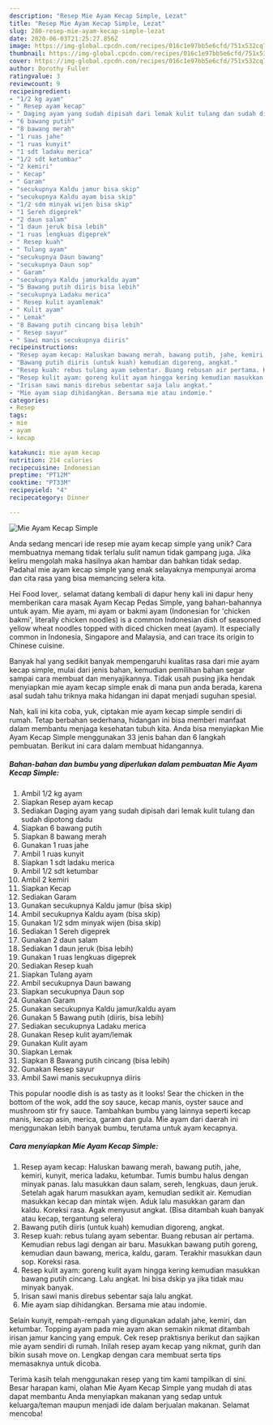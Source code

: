 ```yaml
---
description: "Resep Mie Ayam Kecap Simple, Lezat"
title: "Resep Mie Ayam Kecap Simple, Lezat"
slug: 280-resep-mie-ayam-kecap-simple-lezat
date: 2020-06-03T21:25:27.856Z
image: https://img-global.cpcdn.com/recipes/016c1e97bb5e6cfd/751x532cq70/mie-ayam-kecap-simple-foto-resep-utama.jpg
thumbnail: https://img-global.cpcdn.com/recipes/016c1e97bb5e6cfd/751x532cq70/mie-ayam-kecap-simple-foto-resep-utama.jpg
cover: https://img-global.cpcdn.com/recipes/016c1e97bb5e6cfd/751x532cq70/mie-ayam-kecap-simple-foto-resep-utama.jpg
author: Dorothy Fuller
ratingvalue: 3
reviewcount: 9
recipeingredient:
- "1/2 kg ayam"
- " Resep ayam kecap"
- " Daging ayam yang sudah dipisah dari lemak kulit tulang dan sudah dipotong dadu"
- "6 bawang putih"
- "8 bawang merah"
- "1 ruas jahe"
- "1 ruas kunyit"
- "1 sdt ladaku merica"
- "1/2 sdt ketumbar"
- "2 kemiri"
- " Kecap"
- " Garam"
- "secukupnya Kaldu jamur bisa skip"
- "secukupnya Kaldu ayam bisa skip"
- "1/2 sdm minyak wijen bisa skip"
- "1 Sereh digeprek"
- "2 daun salam"
- "1 daun jeruk bisa lebih"
- "1 ruas lengkuas digeprek"
- " Resep kuah"
- " Tulang ayam"
- "secukupnya Daun bawang"
- "secukupnya Daun sop"
- " Garam"
- "secukupnya Kaldu jamurkaldu ayam"
- "5 Bawang putih diiris bisa lebih"
- "secukupnya Ladaku merica"
- " Resep kulit ayamlemak"
- " Kulit ayam"
- " Lemak"
- "8 Bawang putih cincang bisa lebih"
- " Resep sayur"
- " Sawi manis secukupnya diiris"
recipeinstructions:
- "Resep ayam kecap: Haluskan bawang merah, bawang putih, jahe, kemiri, kunyit, merica ladaku, ketumbar. Tumis bumbu halus dengan minyak panas. lalu masukkan daun salam, sereh, lengkuas, daun jeruk. Setelah agak harum masukkan ayam, kemudian sedikit air. Kemudian masukkan kecap dan mintak wijen. Aduk lalu masukkan garam dan kaldu. Koreksi rasa. Agak menyusut angkat. (Bisa ditambah kuah banyak atau kecap, tergantung selera)"
- "Bawang putih diiris (untuk kuah) kemudian digoreng, angkat."
- "Resep kuah: rebus tulang ayam sebentar. Buang rebusan air pertama. Kemudian rebus lagi dengan air baru. Masukkan bawang putih goreng, kemudian daun bawang, merica, kaldu, garam. Terakhir masukkan daun sop. Koreksi rasa."
- "Resep kulit ayam: goreng kulit ayam hingga kering kemudian masukkan bawang putih cincang. Lalu angkat. Ini bisa dskip ya jika tidak mau minyak banyak."
- "Irisan sawi manis direbus sebentar saja lalu angkat."
- "Mie ayam siap dihidangkan. Bersama mie atau indomie."
categories:
- Resep
tags:
- mie
- ayam
- kecap

katakunci: mie ayam kecap 
nutrition: 214 calories
recipecuisine: Indonesian
preptime: "PT12M"
cooktime: "PT33M"
recipeyield: "4"
recipecategory: Dinner

---
```



![Mie Ayam Kecap Simple](https://img-global.cpcdn.com/recipes/016c1e97bb5e6cfd/751x532cq70/mie-ayam-kecap-simple-foto-resep-utama.jpg)

Anda sedang mencari ide resep mie ayam kecap simple yang unik? Cara membuatnya memang tidak terlalu sulit namun tidak gampang juga. Jika keliru mengolah maka hasilnya akan hambar dan bahkan tidak sedap. Padahal mie ayam kecap simple yang enak selayaknya mempunyai aroma dan cita rasa yang bisa memancing selera kita.

Hei Food lover,. selamat datang kembali di dapur heny kali ini dapur heny memberikan cara masak Ayam Kecap Pedas Simple, yang bahan-bahannya untuk ayam. Mie ayam, mi ayam or bakmi ayam (Indonesian for &#39;chicken bakmi&#39;, literally chicken noodles) is a common Indonesian dish of seasoned yellow wheat noodles topped with diced chicken meat (ayam). It especially common in Indonesia, Singapore and Malaysia, and can trace its origin to Chinese cuisine.

Banyak hal yang sedikit banyak mempengaruhi kualitas rasa dari mie ayam kecap simple, mulai dari jenis bahan, kemudian pemilihan bahan segar sampai cara membuat dan menyajikannya. Tidak usah pusing jika hendak menyiapkan mie ayam kecap simple enak di mana pun anda berada, karena asal sudah tahu triknya maka hidangan ini dapat menjadi suguhan spesial.


Nah, kali ini kita coba, yuk, ciptakan mie ayam kecap simple sendiri di rumah. Tetap berbahan sederhana, hidangan ini bisa memberi manfaat dalam membantu menjaga kesehatan tubuh kita. Anda bisa menyiapkan Mie Ayam Kecap Simple menggunakan 33 jenis bahan dan 6 langkah pembuatan. Berikut ini cara dalam membuat hidangannya.

<!--inarticleads1-->

##### Bahan-bahan dan bumbu yang diperlukan dalam pembuatan Mie Ayam Kecap Simple:

1. Ambil 1/2 kg ayam
1. Siapkan  Resep ayam kecap
1. Sediakan  Daging ayam yang sudah dipisah dari lemak kulit tulang dan sudah dipotong dadu
1. Siapkan 6 bawang putih
1. Siapkan 8 bawang merah
1. Gunakan 1 ruas jahe
1. Ambil 1 ruas kunyit
1. Siapkan 1 sdt ladaku merica
1. Ambil 1/2 sdt ketumbar
1. Ambil 2 kemiri
1. Siapkan  Kecap
1. Sediakan  Garam
1. Gunakan secukupnya Kaldu jamur (bisa skip)
1. Ambil secukupnya Kaldu ayam (bisa skip)
1. Gunakan 1/2 sdm minyak wijen (bisa skip)
1. Sediakan 1 Sereh digeprek
1. Gunakan 2 daun salam
1. Sediakan 1 daun jeruk (bisa lebih)
1. Gunakan 1 ruas lengkuas digeprek
1. Sediakan  Resep kuah
1. Siapkan  Tulang ayam
1. Ambil secukupnya Daun bawang
1. Siapkan secukupnya Daun sop
1. Gunakan  Garam
1. Gunakan secukupnya Kaldu jamur/kaldu ayam
1. Gunakan 5 Bawang putih (diiris, bisa lebih)
1. Sediakan secukupnya Ladaku merica
1. Gunakan  Resep kulit ayam/lemak
1. Gunakan  Kulit ayam
1. Siapkan  Lemak
1. Siapkan 8 Bawang putih cincang (bisa lebih)
1. Gunakan  Resep sayur
1. Ambil  Sawi manis secukupnya diiris


This popular noodle dish is as tasty as it looks! Sear the chicken in the bottom of the wok, add the soy sauce, kecap manis, oyster sauce and mushroom stir fry sauce. Tambahkan bumbu yang lainnya seperti kecap manis, kecap asin, merica, garam dan gula. Mie ayam dari daerah ini menggunakan lebih banyak bumbu, terutama untuk ayam kecapnya. 

<!--inarticleads2-->

##### Cara menyiapkan Mie Ayam Kecap Simple:

1. Resep ayam kecap: Haluskan bawang merah, bawang putih, jahe, kemiri, kunyit, merica ladaku, ketumbar. Tumis bumbu halus dengan minyak panas. lalu masukkan daun salam, sereh, lengkuas, daun jeruk. Setelah agak harum masukkan ayam, kemudian sedikit air. Kemudian masukkan kecap dan mintak wijen. Aduk lalu masukkan garam dan kaldu. Koreksi rasa. Agak menyusut angkat. (Bisa ditambah kuah banyak atau kecap, tergantung selera)
1. Bawang putih diiris (untuk kuah) kemudian digoreng, angkat.
1. Resep kuah: rebus tulang ayam sebentar. Buang rebusan air pertama. Kemudian rebus lagi dengan air baru. Masukkan bawang putih goreng, kemudian daun bawang, merica, kaldu, garam. Terakhir masukkan daun sop. Koreksi rasa.
1. Resep kulit ayam: goreng kulit ayam hingga kering kemudian masukkan bawang putih cincang. Lalu angkat. Ini bisa dskip ya jika tidak mau minyak banyak.
1. Irisan sawi manis direbus sebentar saja lalu angkat.
1. Mie ayam siap dihidangkan. Bersama mie atau indomie.


Selain kunyit, rempah-rempah yang digunakan adalah jahe, kemiri, dan ketumbar. Topping ayam pada mie ayam akan semakin nikmat ditambah irisan jamur kancing yang empuk. Cek resep praktisnya berikut dan sajikan mie ayam sendiri di rumah. Inilah resep ayam kecap yang nikmat, gurih dan bikin susah move on. Lengkap dengan cara membuat serta tips memasaknya untuk dicoba. 

Terima kasih telah menggunakan resep yang tim kami tampilkan di sini. Besar harapan kami, olahan Mie Ayam Kecap Simple yang mudah di atas dapat membantu Anda menyiapkan makanan yang sedap untuk keluarga/teman maupun menjadi ide dalam berjualan makanan. Selamat mencoba!
